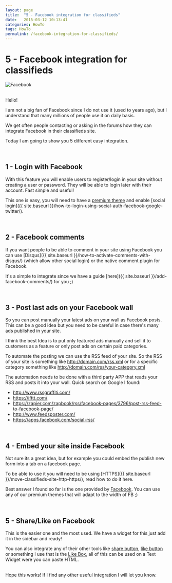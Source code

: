 ```yaml
---
layout: page
title:  "5 - Facebook integration for classifieds"
date:   2015-03-12 10:13:41
categories: HowTo
tags: HowTo
permalink: /facebook-integration-for-classifieds/
---
```

# 5 - Facebook integration for classifieds

![Facebook](http://open-classifieds.com/wp-content/uploads/2015/03/900x600xFacebook-likes.jpg.pagespeed.ic.lNCGQJxwu4.jpg) 

<br>
Hello! 

I am not a big fan of Facebook since I do not use it (used to years ago), but I understand that many millions of people use it on daily basis. 

We get often people contacting or asking in the forums how they can integrate Facebook in their classifieds site. 

Today I am going to show you 5 different easy integration. 

<br>

## 1 - Login with Facebook

With this feature you will enable users to register/login in your site without creating a user or password. They will be able to login later with their account. Fast simple and useful! 

This one is easy, you will need to have a [premium theme](http://open-classifieds.com/market/) and enable [social login]({{ site.baseurl }}/how-to-login-using-social-auth-facebook-google-twitter/). 

<br>

## 2 - Facebook comments

If you want people to be able to comment in your site using Facebook you can use [Disqus]({{ site.baseurl }}/how-to-activate-comments-with-disqus/) (which allow other social login) or the native comment plugin for Facebook. 

It's a simple to integrate since we have a guide [here]({{ site.baseurl }}/add-facebook-comments/) 
for you ;)

<br>

## 3 - Post last ads on your Facebook wall

So you can post manually your latest ads on your wall as Facebook posts. This can be a good idea but you need to be careful in case there's many ads published in your site. 

I think the best Idea is to put only featured ads manually and sell it to customers as a feature or only post ads on certain paid categories. 

To automate the posting we can use the RSS feed of your site. So the RSS of your site is something like http://domain.com/rss.xml or for a specific category something like http://domain.com/rss/your-category.xml 

The automation needs to be done with a third party APP that reads your RSS and posts it into your wall. Quick search on Google I found: 

  * http://www.rssgraffiti.com/
  * https://ifttt.com/
  * https://zapier.com/zapbook/rss/facebook-pages/3796/post-rss-feed-to-facebook-page/
  * http://www.feedsposter.com/
  * https://apps.facebook.com/social-rss/
  
<br>

## 4 - Embed your site inside Facebook

Not sure its a great idea, but for example you could embed the publish new form into a tab on a facebook page. 

To be able to use it you will need to be using [HTTPS]({{ site.baseurl }}/move-classifieds-site-http-https/), read how to do it here. 

Best answer I found so far is the one provided by [Facebook](https://developers.facebook.com/docs/appsonfacebook/pagetabs). You can use any of our premium themes that will adapt to the width of FB ;) 

<br>

## 5 - Share/Like on Facebook

This is the easier one and the most used. We have a widget for this just add it in the sidebar and ready! 

You can also integrate any of their other tools like [share button](https://developers.facebook.com/docs/plugins/share-button), [like button](https://developers.facebook.com/docs/plugins/like-button/) or something I use that is the [Like Box](https://developers.facebook.com/docs/plugins/like-box-for-pages), all of this can be used on a Text Widget were you can paste HTML.   

<br>
Hope this works! If I find any other useful integration I will let you know.


<!--title: 5 - Facebook integration for classifieds
link: http://open-classifieds.com/2015/03/12/facebook-integration-for-classifieds/
author: admin
description: 
post_id: 23883
created: 2015/03/12 11:13:41
created_gmt: 2015/03/12 10:13:41
comment_status: open
post_name: facebook-integration-for-classifieds
status: publish
post_type: post-->

